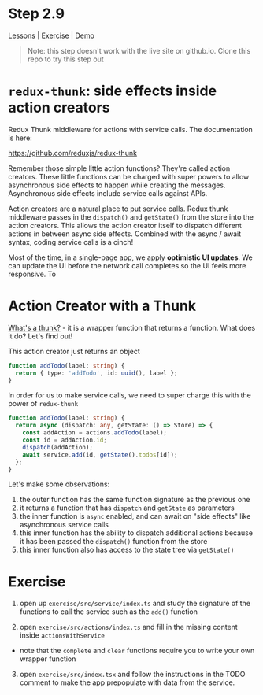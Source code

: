 # Step 2.9

[Lessons](../) | [Exercise](./exercise/) | [Demo](./demo/)

> Note: this step doesn't work with the live site on github.io. Clone this repo to try this step out

# `redux-thunk`: side effects inside action creators

Redux Thunk middleware for actions with service calls. The documentation is here:

https://github.com/reduxjs/redux-thunk

Remember those simple little action functions? They're called action creators. These little functions can be charged with super powers to allow asynchronous side effects to happen while creating the messages. Asynchronous side effects include service calls against APIs.

Action creators are a natural place to put service calls. Redux thunk middleware passes in the `dispatch()` and `getState()` from the store into the action creators. This allows the action creator itself to dispatch different actions in between async side effects. Combined with the async / await syntax, coding service calls is a cinch!

Most of the time, in a single-page app, we apply **optimistic UI updates**. We can update the UI before the network call completes so the UI feels more responsive. To

# Action Creator with a Thunk

[What's a thunk?](https://daveceddia.com/what-is-a-thunk/) - it is a wrapper function that returns a function. What does it do? Let's find out!

This action creator just returns an object

```ts
function addTodo(label: string) {
  return { type: 'addTodo', id: uuid(), label };
}
```

In order for us to make service calls, we need to super charge this with the power of `redux-thunk`

```ts
function addTodo(label: string) {
  return async (dispatch: any, getState: () => Store) => {
    const addAction = actions.addTodo(label);
    const id = addAction.id;
    dispatch(addAction);
    await service.add(id, getState().todos[id]);
  };
}
```

Let's make some observations:

1. the outer function has the same function signature as the previous one
2. it returns a function that has `dispatch` and `getState` as parameters
3. the inner function is `async` enabled, and can await on "side effects" like asynchronous service calls
4. this inner function has the ability to dispatch additional actions because it has been passed the `dispatch()` function from the store
5. this inner function also has access to the state tree via `getState()`

# Exercise

1. open up `exercise/src/service/index.ts` and study the signature of the functions to call the service such as the `add()` function

2. open `exercise/src/actions/index.ts` and fill in the missing content inside `actionsWithService`

- note that the `complete` and `clear` functions require you to write your own wrapper function

3. open `exercise/src/index.tsx` and follow the instructions in the TODO comment to make the app prepopulate with data from the service.
